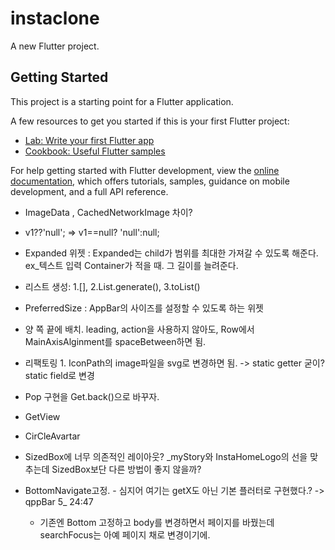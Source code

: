 # instaclone

A new Flutter project.

## Getting Started

This project is a starting point for a Flutter application.

A few resources to get you started if this is your first Flutter project:

- [Lab: Write your first Flutter app](https://docs.flutter.dev/get-started/codelab)
- [Cookbook: Useful Flutter samples](https://docs.flutter.dev/cookbook)

For help getting started with Flutter development, view the
[online documentation](https://docs.flutter.dev/), which offers tutorials,
samples, guidance on mobile development, and a full API reference.


- ImageData , CachedNetworkImage 차이?
- v1??'null'; => v1==null? 'null':null;
- Expanded 위젯 : Expanded는 child가 범위를 최대한 가져갈 수 있도록 해준다. ex_텍스트 입력 Container가 적을 때. 그 길이를 늘려준다.
- 리스트 생성: 1.[], 2.List.generate(), 3.toList()
- PreferredSize : AppBar의 사이즈를 설정할 수 있도록 하는 위젯
- 양 쪽 끝에 배치. leading, action을 사용하지 않아도, Row에서 MainAxisAlginment를 spaceBetween하면 됨.

- 리팩토링 1. IconPath의 image파일을 svg로 변경하면 됨. -> static getter 굳이? static field로 변경
- Pop 구현을 Get.back()으로 바꾸자.
- GetView
- CirCleAvartar
- SizedBox에 너무 의존적인 레이아웃? _myStory와 InstaHomeLogo의 선을 맞추는데 SizedBox보단 다른 방법이 좋지 않을까?
- BottomNavigate고정. - 심지어 여기는 getX도 아닌 기본 플러터로 구현했다.? -> qppBar 5_ 24:47
    - 기존엔 Bottom 고정하고 body를 변경하면서 페이지를 바꿨는데 searchFocus는 아예 페이지 채로 변경이기에.